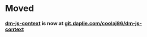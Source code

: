 # Moved
### [dm-js-context](https://git.daplie.com/coolaj86/dm-js-context) is now at [git.daplie.com/coolaj86/dm-js-context](https://git.daplie.com/coolaj86/dm-js-context)
